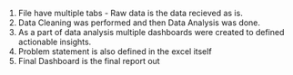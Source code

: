 1. File have multiple tabs - Raw data is the data recieved as is.
2. Data Cleaning was performed and then Data Analysis was done.
3. As a part of data analysis multiple dashboards were created to defined actionable insights.
4. Problem statement is also defined in the excel itself
5. Final Dashboard is the final report out
